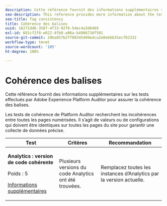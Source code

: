 ```yaml
---
description: Cette référence fournit des informations supplémentaires sur les tests effectués par Adobe Experience Platform Auditor pour assurer la cohérence des balises.
seo-description: This reference provides more information about the tests Adobe Experience Platform Auditor performs for tag consistency.
seo-title: Tag consistency
title: Cohérence des balises
uuid: 16271dd6-3587-4f33-92f8-54ec4a3d6469
exl-id: 681cf2f8-e022-4fb0-a06a-b4986710f501
source-git-commit: 286a857b2ff08345499edca2e0eb6b35ecf02332
workflow-type: tm+mt
source-wordcount: '105'
ht-degree: 100%

---
```


# Cohérence des balises

Cette référence fournit des informations supplémentaires sur les tests effectués par Adobe Experience Platform Auditor pour assurer la cohérence des balises.

Les tests de cohérence de Platform Auditor recherchent les incohérences entre toutes les pages numérisées. Il s’agit de valeurs ou de configurations qui doivent être identiques sur toutes les pages du site pour garantir une collecte de données précise.

<table id="table_4F9ED873BAF741D19BFB0F297B3A1FDB"> 
 <thead> 
  <tr> 
   <th colname="col1" class="entry"> Test </th> 
   <th colname="col2" class="entry"> Critères </th> 
   <th colname="col3" class="entry"> Recommandation </th> 
  </tr>
 </thead>
 <tbody> 
  <tr> 
   <td colname="col1"> 
    <!--
      1.0.1 
    --> <p><b>Analytics : version de code cohérente </b> </p> <p>Poids : 5 </p> <p><a href="https://docs.adobe.com/content/help/fr-FR/analytics/implementation/home.html" format="html" scope="external"> Informations supplémentaires</a> </p> </td> 
   <td colname="col2"> <p> Plusieurs versions du code Analytics ont été trouvées. </p> </td> 
   <td colname="col3"> <p>Remplacez toutes les instances d’Analytics par la version actuelle. </p> </td> 
  </tr> 
 </tbody> 
</table>
